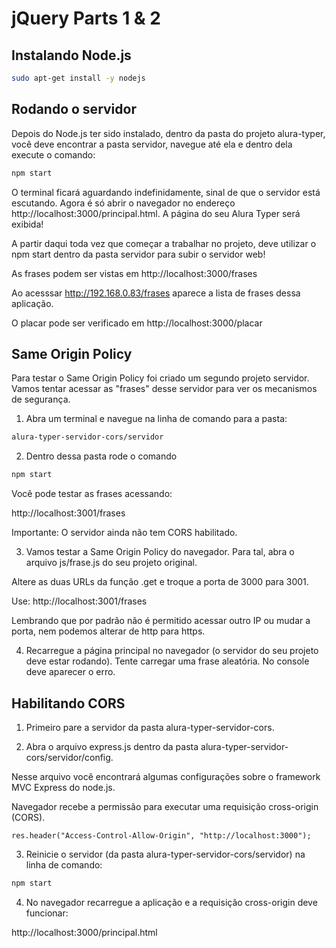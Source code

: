 # jQuery Parts 1 & 2

## Instalando Node.js

```bash
sudo apt-get install -y nodejs
```

## Rodando o servidor

Depois do Node.js ter sido instalado, dentro da pasta do projeto alura-typer, você deve encontrar a pasta servidor, navegue até ela e dentro dela execute o comando:

```bash
npm start
```

O terminal ficará aguardando indefinidamente, sinal de que o servidor está escutando. Agora é só abrir o navegador no endereço http://localhost:3000/principal.html. A página do seu Alura Typer será exibida!

A partir daqui toda vez que começar a trabalhar no projeto, deve utilizar o npm start dentro da pasta servidor para subir o servidor web!

As frases podem ser vistas em http://localhost:3000/frases

Ao acesssar http://192.168.0.83/frases aparece a lista de frases dessa aplicação.

O placar pode ser verificado em http://localhost:3000/placar

## Same Origin Policy

Para testar o Same Origin Policy foi criado um segundo projeto servidor. Vamos tentar acessar as "frases" desse servidor para ver os mecanismos de segurança.

1) Abra um terminal e navegue na linha de comando para a pasta:

```bash
alura-typer-servidor-cors/servidor
```

2) Dentro dessa pasta rode o comando 

```bash
npm start
```

Você pode testar as frases acessando:

http://localhost:3001/frases

Importante: O servidor ainda não tem CORS habilitado.

3) Vamos testar a Same Origin Policy do navegador. Para tal, abra o arquivo js/frase.js do seu projeto original.

Altere as duas URLs da função .get e troque a porta de 3000 para 3001.

Use: http://localhost:3001/frases

Lembrando que por padrão não é permitido acessar outro IP ou mudar a porta, nem podemos alterar de http para https.

4) Recarregue a página principal no navegador (o servidor do seu projeto deve estar rodando). Tente carregar uma frase aleatória. No console deve aparecer o erro.

## Habilitando CORS

1) Primeiro pare a servidor da pasta alura-typer-servidor-cors.

2) Abra o arquivo express.js dentro da pasta alura-typer-servidor-cors/servidor/config.

Nesse arquivo você encontrará algumas configurações sobre o framework MVC Express do node.js. 

Navegador recebe a permissão para executar uma requisição cross-origin (CORS).

```code
res.header("Access-Control-Allow-Origin", "http://localhost:3000");
```

3) Reinicie o servidor (da pasta alura-typer-servidor-cors/servidor) na linha de comando:

```bash
npm start
```

4) No navegador recarregue a aplicação e a requisição cross-origin deve funcionar:

http://localhost:3000/principal.html
















